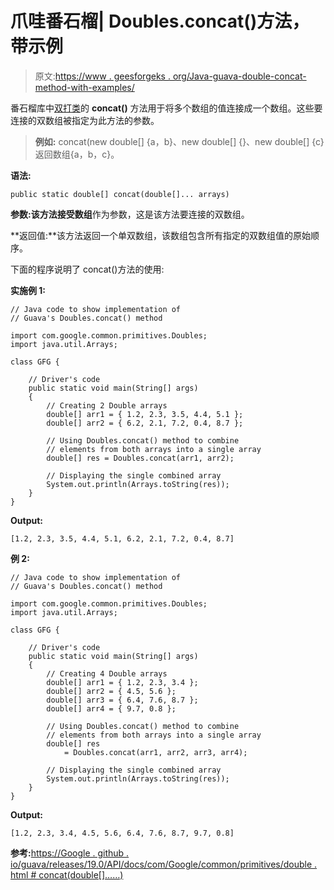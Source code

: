 # 爪哇番石榴| Doubles.concat()方法，带示例

> 原文:[https://www . geesforgeks . org/Java-guava-double-concat-method-with-examples/](https://www.geeksforgeeks.org/java-guava-doubles-concat-method-with-examples/)

番石榴库中[双打类](https://www.geeksforgeeks.org/doubles-class-guava-java/)的 **concat()** 方法用于将多个数组的值连接成一个数组。这些要连接的双数组被指定为此方法的参数。

> **例如:** concat(new double[] {a，b}、new double[] {}、new double[] {c}
> 返回数组{a，b，c}。

**语法:**

```
public static double[] concat(double[]... arrays)

```

**参数:**该方法接受**数组**作为参数，这是该方法要连接的双数组。

**返回值:**该方法返回一个单双数组，该数组包含所有指定的双数组值的原始顺序。

下面的程序说明了 concat()方法的使用:

**实施例 1:**

```
// Java code to show implementation of
// Guava's Doubles.concat() method

import com.google.common.primitives.Doubles;
import java.util.Arrays;

class GFG {

    // Driver's code
    public static void main(String[] args)
    {
        // Creating 2 Double arrays
        double[] arr1 = { 1.2, 2.3, 3.5, 4.4, 5.1 };
        double[] arr2 = { 6.2, 2.1, 7.2, 0.4, 8.7 };

        // Using Doubles.concat() method to combine
        // elements from both arrays into a single array
        double[] res = Doubles.concat(arr1, arr2);

        // Displaying the single combined array
        System.out.println(Arrays.toString(res));
    }
}
```

**Output:**

```
[1.2, 2.3, 3.5, 4.4, 5.1, 6.2, 2.1, 7.2, 0.4, 8.7]

```

**例 2:**

```
// Java code to show implementation of
// Guava's Doubles.concat() method

import com.google.common.primitives.Doubles;
import java.util.Arrays;

class GFG {

    // Driver's code
    public static void main(String[] args)
    {
        // Creating 4 Double arrays
        double[] arr1 = { 1.2, 2.3, 3.4 };
        double[] arr2 = { 4.5, 5.6 };
        double[] arr3 = { 6.4, 7.6, 8.7 };
        double[] arr4 = { 9.7, 0.8 };

        // Using Doubles.concat() method to combine
        // elements from both arrays into a single array
        double[] res
            = Doubles.concat(arr1, arr2, arr3, arr4);

        // Displaying the single combined array
        System.out.println(Arrays.toString(res));
    }
}
```

**Output:**

```
[1.2, 2.3, 3.4, 4.5, 5.6, 6.4, 7.6, 8.7, 9.7, 0.8]

```

**参考:**[https://Google . github . io/guava/releases/19.0/API/docs/com/Google/common/primitives/double . html # concat(double[]……)](https://google.github.io/guava/releases/19.0/api/docs/com/google/common/primitives/Doubles.html#concat(double[]...))